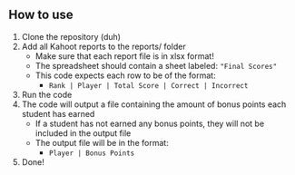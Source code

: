 ## How to use
1. Clone the repository (duh)
2. Add all Kahoot reports to the reports/ folder
    - Make sure that each report file is in xlsx format!
    - The spreadsheet should contain a sheet labeled: `"Final Scores"`
    - This code expects each row to be of the format: 
        - `Rank | Player | Total Score | Correct | Incorrect`
3. Run the code
4. The code will output a file containing the amount of bonus points each student has earned
    - If a student has not earned any bonus points, they will not be included in the output file
    - The output file will be in the format: 
        - `Player | Bonus Points`
5. Done!